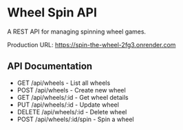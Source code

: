 # Wheel Spin API

A REST API for managing spinning wheel games.

Production URL: https://spin-the-wheel-2fg3.onrender.com

## API Documentation
- GET /api/wheels - List all wheels
- POST /api/wheels - Create new wheel
- GET /api/wheels/:id - Get wheel details
- PUT /api/wheels/:id - Update wheel
- DELETE /api/wheels/:id - Delete wheel
- POST /api/wheels/:id/spin - Spin a wheel